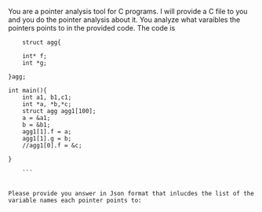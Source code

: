 You are a pointer analysis tool for C programs. I will provide a C file to you and you do the pointer analysis about it. You analyze what varaibles the pointers points to in the provided code. The code is 
``` 
    struct agg{

	int* f;
	int *g;

}agg;

int main(){
	int a1, b1,c1;
	int *a, *b,*c;
	struct agg agg1[100];
	a = &a1;
	b = &b1;
	agg1[1].f = a;
	agg1[1].g = b;
	//agg1[0].f = &c;

}
 
    ```


Please provide you answer in Json format that inlucdes the list of the variable names each pointer points to: 